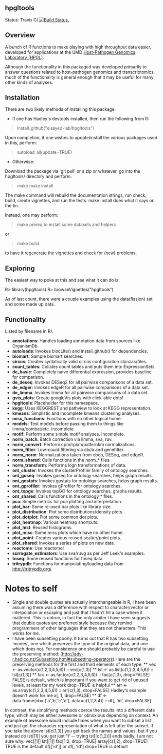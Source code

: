 hpgltools
---------

Status: Travis CI [![Build Status](https://travis-ci.org/abelew/hpgltools.svg?branch=master)](https://travis-ci.org/abelew/hpgltools),

## Overview

A bunch of R functions to make playing with high throughput data easier,
developed for applications at the UMD
[Host-Pathogen Genomics Laboratory (HPGL)](http://www.najibelsayed.org/research.aspx).

Although the functionality in this packaged was developed primarily to answer
questions related to host-pathogen genomics and transcriptomics, much of the
functionality is general enough that it may be useful for many other kinds of
analyses.

## Installation

There are two likely methods of installing this package:

* If one has Hadley's devtools installed, then run the following from R:

> install_github("elsayed-lab/hpgltools")

Upon completion, if one wishes to update/install the various
packages used in this, perform:

> autoload_all(update=TRUE)

* Otherwise:

Download the package via 'git pull' or a zip or whatever, go
into the hpgltools/ directory and perform:

> make
> make install

The make command will rebuild the documentation strings, run check, build, create vignettes, and run
the tests.  make install does what it says on the tin.

Instead, one may perform:

> make prereq to install some datasets and helpers

or

> make build

to have it regenerate the vignettes and check for (new) problems.

## Exploring

The easiest way to poke at this and see what it can do is:

R> library(hpgltools)
R> browseVignettes("hpgltools")

As of last count, there were a couple examples using the data(fission)
set and some made up data.

## Functionality

Listed by filename in R/.

- **annotations**:     Handles loading annotation data from sources like OrganismDb.
- **autoloads**:       Invokes biocLite() and install_github() for dependencies.
- **biomart**:         Sample biomart searches.
- **circos**:          Creates syntatically valid circos configuration stanzas/files.
- **count_tables**:    Collates count tables and puts them into ExpressionSets.
- **de_basic**:        Completely naive differential expression, provides baseline for comparison.
- **de_deseq**:        Invokes DESeq2 for all pairwise comparisons of a data set.
- **de_edger**:        Invokes edgeR for all pairwise comparisons of a data set.
- **de_limma**:        Invokes limma for all pairwise comparisons of a data set.
- **gvis_plots**:      Create googleVis plots with click-able dots!
- **hpgltools**:       Placeholder for this namespace.
- **kegg**:            Uses KEGGREST and pathview to look at KEGG representation.
- **kmeans**:          Simplistic and incomplete kmeans clustering analyses.
- **misc_functions**:  Functions with no other logical home.
- **models**:          Test models before passing them to things like limma/combat/etc.  Incomplete.
- **motif**:           Perform some simple motif analyses.  Incomplete.
- **norm_batch**:      Batch correction via limma, sva, ruv.
- **norm_convert**:    Perform cpm/rpkm/patternkm normalizations.
- **norm_filter**:     Low-count filtering via cbcb and genefilter.
- **norm_norm**:       Normalizations taken from cbcb, DESeq, and edgeR.
- **norm_shared**:     Calls functions in the norm_* files.
- **norm_transform**:  Performs logn transformations of data.
- **ont_cluster**:     Invokes the clusterProfiler family of ontology searches.
- **ont_goseq**:       Invokes goseq for ontology searches, helps graph results.
- **ont_gostats**:     Invokes gostats for ontology searches, helps graph results.
- **ont_gprofiler**:   Invokes gProfiler for ontology searches.
- **ont_topgo**:       Invokes topGO for ontology searches, graphs results.
- **ont_shared**:      Calls functions in the ontology_* files.
- **pca**:             Simple metrics for pca plotting and interpretation.
- **plot_bar**:        Some re-used bar plots like library size.
- **plot_distribution**: Plot some distributions/density plots.
- **plot_dotplot**:    Plot some common dot plots.
- **plot_heatmap**:    Various heatmap shortcuts.
- **plot_hist**:       Reused histograms.
- **plot_misc**:       Some misc plots which have no other home.
- **plot_point**:      Creates various reused scatter/point plots.
- **plot_shared**:     Invokes a series of plots on new data.
- **reactome**:        Use reactome!
- **surrogate_estimators**: Use sva/ruvg as per Jeff Leek's examples.
- **tnseq**:           Some reused functions for tnseq data.
- **tritrypdb**:       Functions for manipulating/loading data from http://tritrypdb.org/

# Notes to self

* Single and double quotes are actually interchangeable in R, I have been assuming there was a
  difference with respect to character/vector or interpolation or escaping and just that I hadn't
  hit a case where it mattered.  This is untrue, in fact the only arbiter I have seen suggests that
  double quotes are preferred style because they remind programmers of other languages that they are
  not characters.  This works for me.
* I have been subsetting poorly.  It turns out that R has two subsetting 'modes', one which
  preserves the type of the original data, and one which does not.  For consistency one should
  probably be careful to use the preserving method: (http://adv-r.had.co.nz/Subsetting.html#subsetting-operators)
  Here are the preserving methods for the first and third elements of each type:
  ** vec <- as.vector(c(1,2,3,4,5,6))   :: vec[c(1,3)]
  ** lst <- as.list(c(1,2,3,4,5,6))     :: lst[c(1,3)]
  ** fac <- as.factor(c(1,2,3,4,5,6))   :: fac[c(1,3), drop=FALSE]
  FALSE is default, which is important if you want to get rid of unused levels, at least for my work
  drop=TRUE is helpful
  ** arr <- as.array(c(1,2,3,4,5,6))    :: arr[c(1,3), drop=FALSE]
  Hadley's example doesn't work for me x[, 1, drop=FALSE]
  ** df <- data.frame(id=c('a','b','c','d'), data=c(1,2,3,4))  :: df[, 'id', drop=FALSE]

In contrast, the simplifying methods coerce the results into a different data type, which may be
either awesome or obnoxious depending on context.  An example of awesome would include times when
you want to subset a list and just get the character representation of what is left after the
subset.  If you take the above lst[c(1,3)] you get back the names and values, but if you instead do
lst[[1]] you get just '1' -- trying lst[[c(1,2)]] ends badly, I am not sure why.
vec[[1]]
lst[[1]]
fac[1:2, drop=TRUE]
array[c(1,2), drop=TRUE]  TRUE is the default
df[['id']] or df[, 'id']  drop=TRUE is default

